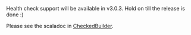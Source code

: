 Health check support will be available in v3.0.3. Hold on till the release is done :)

Please see the scaladoc in [CheckedBuilder](/src/main/scala/nl/grons/metrics/scala/CheckedBuilder.scala).
